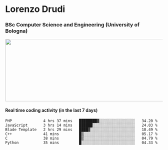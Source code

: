 # Lorenzo Drudi
### BSc Computer Science and Engineering (University of Bologna)

<img src="https://github-readme-stats.vercel.app/api?username=LorenzoDrudi&count_private=true&show_icons=true&theme=gruvbox" height=200px width=550px>

<!---Use wakatime plugins to track the coding time--->
#### Real time coding activity (in the last 7 days)
<!--START_SECTION:waka-->

```text
PHP              4 hrs 37 mins   ████████▓░░░░░░░░░░░░░░░░   34.20 %
JavaScript       3 hrs 14 mins   ██████░░░░░░░░░░░░░░░░░░░   24.03 %
Blade Template   2 hrs 29 mins   ████▓░░░░░░░░░░░░░░░░░░░░   18.49 %
C++              41 mins         █▒░░░░░░░░░░░░░░░░░░░░░░░   05.17 %
C                38 mins         █▒░░░░░░░░░░░░░░░░░░░░░░░   04.79 %
Python           35 mins         █░░░░░░░░░░░░░░░░░░░░░░░░   04.33 %
```

<!--END_SECTION:waka-->
